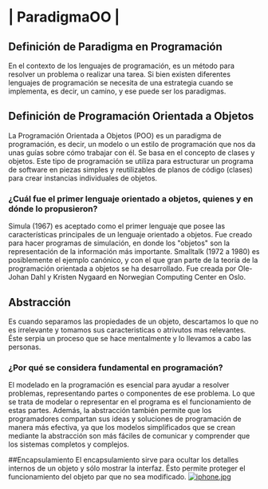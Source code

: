 # **| ParadigmaOO |**

## **Definición de Paradigma en Programación**
En el contexto de los lenguajes de programación, es un método para resolver un problema o realizar una tarea. Si bien existen diferentes lenguajes de programación se necesita de una estrategia cuando se implementa, es decir, un camino, y ese puede ser los paradigmas.

## **Definición de Programación Orientada a Objetos**
La Programación Orientada a Objetos (POO) es un paradigma de programación, es decir, un modelo o un estilo de programación que nos da unas guías sobre cómo trabajar con él. Se basa en el concepto de clases y objetos. Este tipo de programación se utiliza para estructurar un programa de software en piezas simples y reutilizables de planos de código (clases) para crear instancias individuales de objetos. 
### **¿Cuál fue el primer lenguaje orientado a objetos, quienes y en dónde lo propusieron?** 
Simula (1967) es aceptado como el primer lenguaje que posee las características principales de un lenguaje orientado a objetos. Fue creado para hacer programas de simulación, en donde los "objetos" son la representación de la información más importante. Smalltalk (1972 a 1980) es posiblemente el ejemplo canónico, y con el que gran parte de la teoría de la programación orientada a objetos se ha desarrollado. Fue creada por Ole-Johan Dahl y Kristen Nygaard en Norwegian Computing Center en Oslo.

## **Abstracción**
Es cuando separamos las propiedades de un objeto, descartamos lo que no es irrelevante y tomamos sus caracteristicas o atrivutos mas relevantes. Éste serpia un proceso que se hace mentalmente y lo llevamos a cabo las personas.
### **¿Por qué se considera fundamental en programación?**
El modelado en la programación es esencial para ayudar a resolver problemas, representando partes o componentes de ese problema. Lo que se trata de modelar o representar en el programa es el funcionamiento de estas partes. Además, la abstracción también permite que los programadores compartan sus ideas y soluciones de programación de manera más efectiva, ya que los modelos simplificados que se crean mediante la abstracción son más fáciles de comunicar y comprender que los sistemas completos y complejos.

##Encapsulamiento
El encapsulamiento sirve para ocultar los detalles internos de un objeto y sólo mostrar la interfaz. Ésto permite proteger el funcionamiento del objeto par que no sea modificado.
[![iphone.jpg](https://i.postimg.cc/MZY9qvzC/iphone.jpg)](https://postimg.cc/nMC41Vj2)
